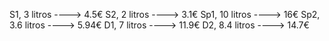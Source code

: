 S1, 3 litros     ---->  4.5€
S2, 2 litros     ---->  3.1€
Sp1, 10 litros   ---->  16€
Sp2, 3.6 litros  ---->  5.94€
D1, 7 litros     ---->  11.9€
D2, 8.4 litros   ---->  14.7€
